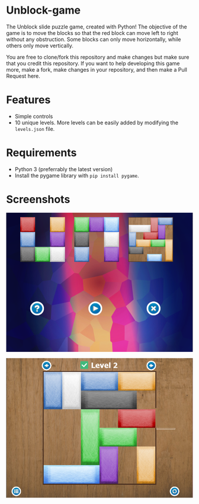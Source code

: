 # Unblock-game
The Unblock slide puzzle game, created with Python! The objective of the game is to move the blocks so that the red block can move left to right without any obstruction. Some blocks can only move horizontally, while others only move vertically.

You are free to clone/fork this repository and make changes but make sure that you credit this repository. If you want to help developing this game more, make a fork, make changes in your repository, and then make a Pull Request here.

# Features
* Simple controls
* 10 unique levels. More levels can be easily added by modifying the `levels.json` file.

# Requirements
- Python 3 (preferrably the latest version)
- Install the pygame library with `pip install pygame`.

# Screenshots
![Main screen](https://github.com/iammanish17/Unblock-game/blob/master/screenshots/screen1.png)

![Gameplay](https://github.com/iammanish17/Unblock-game/blob/master/screenshots/screen2.png)
